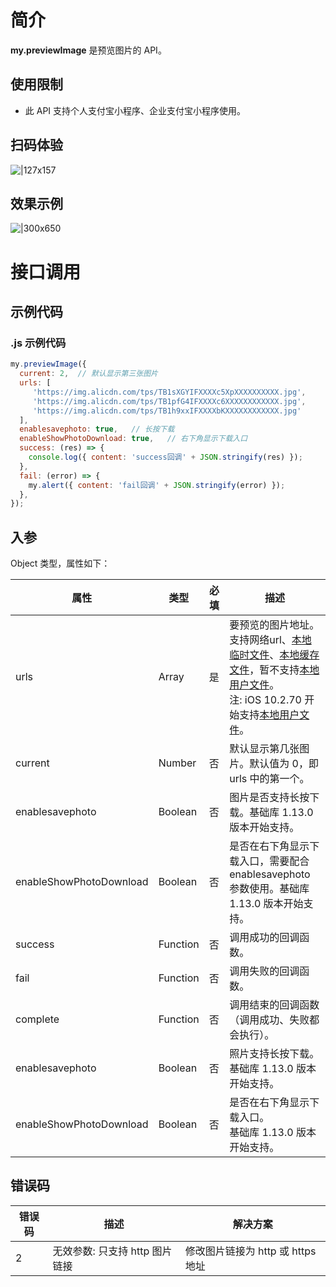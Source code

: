 
# 简介
**my.previewImage** 是预览图片的 API。

## 使用限制

- 此 API 支持个人支付宝小程序、企业支付宝小程序使用。

## 扫码体验
![|127x157](https://cdn.nlark.com/yuque/0/2021/jpeg/179989/1625191726620-5e45ee53-b35c-4a2f-9088-24c5dce03300.jpeg#align=left&display=inline&height=157&margin=%5Bobject%20Object%5D&name=1.jpeg&originHeight=157&originWidth=127&size=19820&status=done&style=stroke&width=127)

## 效果示例
![|300x650](https://gw.alipayobjects.com/mdn/rms_aba389/afts/img/A*QtdsQIBkcP8AAAAAAAAAAAAAARQnAQ)

# 接口调用

## 示例代码

### .js 示例代码
```javascript
my.previewImage({
  current: 2,  // 默认显示第三张图片
  urls: [
     'https://img.alicdn.com/tps/TB1sXGYIFXXXXc5XpXXXXXXXXXX.jpg',
     'https://img.alicdn.com/tps/TB1pfG4IFXXXXc6XXXXXXXXXXXX.jpg',
     'https://img.alicdn.com/tps/TB1h9xxIFXXXXbKXXXXXXXXXXXX.jpg'
  ],       
  enablesavephoto: true,   // 长按下载
  enableShowPhotoDownload: true,   // 右下角显示下载入口
  success: (res) => {
    console.log({ content: 'success回调' + JSON.stringify(res) });
  },
  fail: (error) => {
    my.alert({ content: 'fail回调' + JSON.stringify(error) });
  },
});                     
```

## 入参
Object 类型，属性如下：

| **属性** | **类型** | **必填** | **描述** |
| --- | --- | --- | --- |
| urls | Array | 是 | 要预览的图片地址。<br />支持网络url、[本地临时文件](https://opendocs.alipay.com/mini/03dt4s#%E6%9C%AC%E5%9C%B0%E4%B8%B4%E6%97%B6%E6%96%87%E4%BB%B6)、[本地缓存文件](https://opendocs.alipay.com/mini/03dt4s#%E6%9C%AC%E5%9C%B0%E7%BC%93%E5%AD%98%E6%96%87%E4%BB%B6)，暂不支持[本地用户文件](https://opendocs.alipay.com/mini/03dt4s#%E6%9C%AC%E5%9C%B0%E7%94%A8%E6%88%B7%E6%96%87%E4%BB%B6)。 <br /> 注: iOS 10.2.70 开始支持[本地用户文件](https://opendocs.alipay.com/mini/03dt4s#%E6%9C%AC%E5%9C%B0%E7%94%A8%E6%88%B7%E6%96%87%E4%BB%B6)。 |
| current | Number | 否 | 默认显示第几张图片。默认值为 0，即 urls 中的第一个。 |
| enablesavephoto | Boolean | 否 | 图片是否支持长按下载。基础库 1.13.0 版本开始支持。 |
| enableShowPhotoDownload | Boolean | 否 | 是否在右下角显示下载入口，需要配合 enablesavephoto 参数使用。基础库 1.13.0 版本开始支持。 |
| success | Function | 否 | 调用成功的回调函数。 |
| fail | Function | 否 | 调用失败的回调函数。 |
| complete | Function | 否 | 调用结束的回调函数（调用成功、失败都会执行）。 |
| enablesavephoto | Boolean | 否 | 照片支持长按下载。<br />基础库 1.13.0 版本开始支持。 |
| enableShowPhotoDownload | Boolean | 否 | 是否在右下角显示下载入口。<br />基础库 1.13.0 版本开始支持。 |

## 错误码
| **错误码** | **描述** | **解决方案** |
| --- | --- | --- |
| 2 | 无效参数: 只支持 http 图片链接 | 修改图片链接为 http 或 https 地址 |
